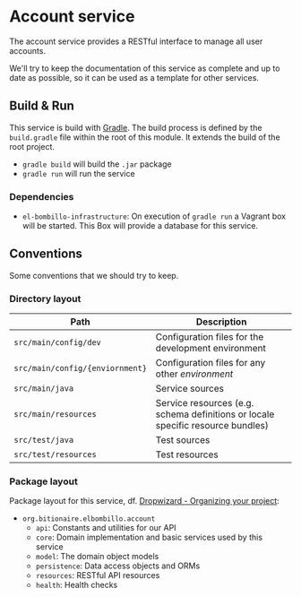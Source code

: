 # Account service

The account service provides a RESTful interface to manage all user accounts.

We'll try to keep the documentation of this service as complete and up to date as possible, so it can be used as a template for other services. 

## Build & Run

This service is build with [Gradle](https://gradle.org/). The build process is defined by the `build.gradle` file within the root of this module.
It extends the build of the root project.

* `gradle build` will build the `.jar` package
* `gradle run` will run the service

### Dependencies

* `el-bombillo-infrastructure`: On execution of `gradle run` a Vagrant box will be started. This Box will provide a database for this service.

## Conventions

Some conventions that we should try to keep.

### Directory layout

| **Path** | **Description** |
| -------- | --------------- |
| `src/main/config/dev` | Configuration files for the development environment |
| `src/main/config/{enviornment}` | Configuration files for any other _environment_ |
| `src/main/java` | Service sources |
| `src/main/resources` | Service resources (e.g. schema definitions or locale specific resource bundles) |
| `src/test/java` | Test sources |
| `src/test/resources` | Test resources |

### Package layout

Package layout for this service, df. [Dropwizard - Organizing your project](http://www.dropwizard.io/manual/core.html#organizing-your-project):

* `org.bitionaire.elbombillo.account`
   * `api`: Constants and utilities for our API
   * `core`: Domain implementation and basic services used by this service
   * `model`: The domain object models
   * `persistence`: Data access objects and ORMs
   * `resources`: RESTful API resources
   * `health`: Health checks